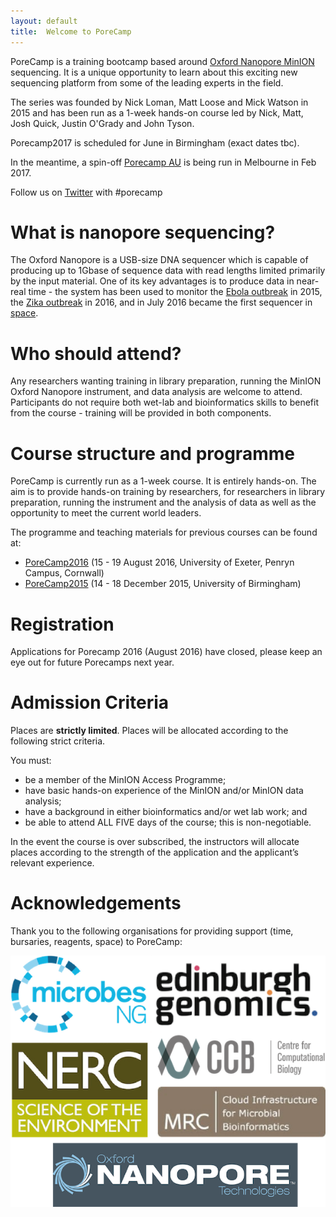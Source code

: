 ```yaml
---
layout: default
title:  Welcome to PoreCamp
---
```


PoreCamp is a training bootcamp based around [Oxford Nanopore MinION](https://www2.nanoporetech.com//products-services/minion-mki) sequencing. It is a unique opportunity to learn about this exciting new sequencing platform from some of the leading experts in the field.

The series was founded by Nick Loman, Matt Loose and Mick Watson in 2015 and has been run as a 1-week hands-on course led by Nick, Matt, Josh Quick, Justin O'Grady and John Tyson.

Porecamp2017 is scheduled for June in Birmingham (exact dates tbc).

In the meantime, a spin-off <a href="https://porecamp-au.github.io/">Porecamp AU</a> is being run in Melbourne in Feb 2017.

Follow us on [Twitter](https://twitter.com/search?q=%23porecamp&src=typd) with #porecamp

# What is nanopore sequencing?

The Oxford Nanopore is a USB-size DNA sequencer which is capable of producing up to 1Gbase of sequence data with read lengths limited primarily by the input material. One of its key advantages is to produce data in near-real time - the system has been used to monitor the [Ebola outbreak](http://www.nature.com/nature/journal/v530/n7589/full/nature16996.html) in 2015, the [Zika outbreak](http://zibraproject.github.io/) in 2016, and in July 2016 became the first sequencer in [space](http://www.nasa.gov/mission_pages/station/research/experiments/2181.html).

# Who should attend?

Any researchers wanting training in library preparation, running the MinION Oxford Nanopore instrument, and data analysis are welcome to attend. Participants do not require both wet-lab and bioinformatics skills to benefit from the course - training will be provided in both components.

# Course structure and programme

PoreCamp is currently run as a 1-week course. It is entirely hands-on. The aim is to provide hands-on training by researchers, for researchers in library preparation, running the instrument and the analysis of data as well as the opportunity to meet the current world leaders.

The programme and teaching materials for previous courses can be found at:

- [PoreCamp2016](2016/index.html) (15 - 19 August 2016, University of Exeter, Penryn Campus, Cornwall)
- [PoreCamp2015](2015/index.html) (14 - 18 December 2015, University of Birmingham)

# Registration

Applications for Porecamp 2016 (August 2016) have closed, please keep an eye out for future Porecamps next year.

# Admission Criteria

Places are **strictly limited**. Places will be allocated according to the following strict criteria.

You must:

- be a member of the MinION Access Programme;
- have basic hands-on experience of the MinION and/or MinION data analysis;
- have a background in either bioinformatics and/or wet lab work; and
- be able to attend ALL FIVE days of the course; this is non-negotiable.

In the event the course is over subscribed, the instructors will allocate places according to the strength of the application and the applicant’s relevant experience.

# Acknowledgements

Thank you to the following organisations for providing support (time, bursaries, reagents, space) to PoreCamp:

![Sponsors](logos/sponsors.png)
